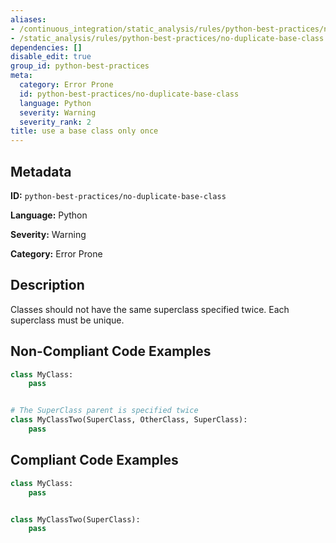 ```yaml
---
aliases:
- /continuous_integration/static_analysis/rules/python-best-practices/no-duplicate-base-class
- /static_analysis/rules/python-best-practices/no-duplicate-base-class
dependencies: []
disable_edit: true
group_id: python-best-practices
meta:
  category: Error Prone
  id: python-best-practices/no-duplicate-base-class
  language: Python
  severity: Warning
  severity_rank: 2
title: use a base class only once
---
```

<!--  SOURCED FROM https://github.com/DataDog/datadog-static-analyzer-rule-docs -->


## Metadata
**ID:** `python-best-practices/no-duplicate-base-class`

**Language:** Python

**Severity:** Warning

**Category:** Error Prone

## Description
Classes should not have the same superclass specified twice. Each superclass must be unique.

## Non-Compliant Code Examples
```python
class MyClass:
    pass


# The SuperClass parent is specified twice
class MyClassTwo(SuperClass, OtherClass, SuperClass):
    pass
```

## Compliant Code Examples
```python
class MyClass:
    pass


class MyClassTwo(SuperClass):
    pass
```
